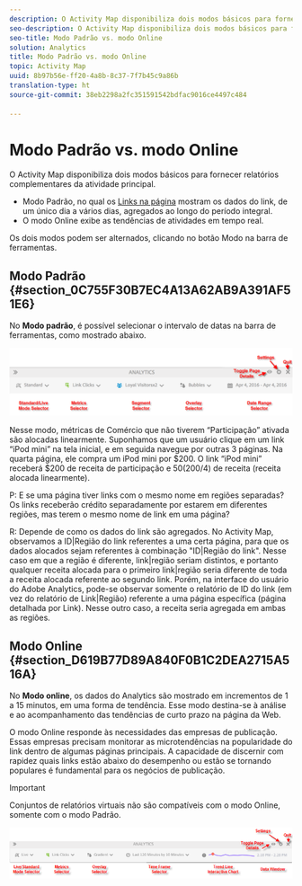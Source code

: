 ```yaml
---
description: O Activity Map disponibiliza dois modos básicos para fornecer relatórios complementares da atividade principal.
seo-description: O Activity Map disponibiliza dois modos básicos para fornecer relatórios complementares da atividade principal.
seo-title: Modo Padrão vs. modo Online
solution: Analytics
title: Modo Padrão vs. modo Online
topic: Activity Map
uuid: 8b97b56e-ff20-4a8b-8c37-7f7b45c9a86b
translation-type: ht
source-git-commit: 38eb2298a2fc351591542bdfac9016ce4497c484

---
```



# Modo Padrão vs. modo Online

O Activity Map disponibiliza dois modos básicos para fornecer relatórios complementares da atividade principal.

* Modo Padrão, no qual os [Links na página](/help/analyze/activity-map/activitymap-links-report.md) mostram os dados do link, de um único dia a vários dias, agregados ao longo do período integral.
* O modo Online exibe as tendências de atividades em tempo real.

Os dois modos podem ser alternados, clicando no botão Modo na barra de ferramentas.

## Modo Padrão {#section_0C755F30B7EC4A13A62AB9A391AF51E6}

No **Modo padrão**, é possível selecionar o intervalo de datas na barra de ferramentas, como mostrado abaixo.

![](assets/standard_mode.png)

Nesse modo, métricas de Comércio que não tiverem “Participação” ativada são alocadas linearmente. Suponhamos que um usuário clique em um link “iPod mini” na tela inicial, e em seguida navegue por outras 3 páginas. Na quarta página, ele compra um iPod mini por $200. O link “iPod mini” receberá $200 de receita de participação e $50 ($200/4) de receita (receita alocada linearmente).

P: E se uma página tiver links com o mesmo nome em regiões separadas? Os links receberão crédito separadamente por estarem em diferentes regiões, mas terem o mesmo nome de link em uma página?

R: Depende de como os dados do link são agregados. No Activity Map, observamos a ID|Região do link referentes a uma certa página, para que os dados alocados sejam referentes à combinação "ID|Região do link". Nesse caso em que a região é diferente, link|região seriam distintos, e portanto qualquer receita alocada para o primeiro link|região seria diferente de toda a receita alocada referente ao segundo link. Porém, na interface do usuário do Adobe Analytics, pode-se observar somente o relatório de ID do link (em vez do relatório de Link|Região) referente a uma página específica (página detalhada por Link). Nesse outro caso, a receita seria agregada em ambas as regiões.

## Modo Online {#section_D619B77D89A840F0B1C2DEA2715A516A}

No **Modo online**, os dados do Analytics são mostrado em incrementos de 1 a 15 minutos, em uma forma de tendência. Esse modo destina-se à análise e ao acompanhamento das tendências de curto prazo na página da Web.

O modo Online responde às necessidades das empresas de publicação. Essas empresas precisam monitorar as microtendências na popularidade do link dentro de algumas páginas principais. A capacidade de discernir com rapidez quais links estão abaixo do desempenho ou estão se tornando populares é fundamental para os negócios de publicação.

>[!IMPORTANT]
>
>Conjuntos de relatórios virtuais não são compatíveis com o modo Online, somente com o modo Padrão.

![](assets/live_mode.png)

